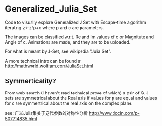 # Generalized_Julia_Set
Code to visually explore Generalized J Set with Escape-time algorithm iterating z&lt;-z^p+c where p and c are parameters.

The images can be classified w.r.t. Re and Im values of c or Magnitute and Angle of c.
Animations are made, and they are to be uploaded.

For what is meant by J-Set, see wikipedia "Julia Set".

A more technical intro can be found at
http://mathworld.wolfram.com/JuliaSet.html


## Symmerticality?

From web search (I haven't read technical prove of which) a pair of G. J sets are symmetrical about the Real axis if values for p are equal and values for c are symmertrical about the real axis on the complex plane.

see:
广义Julia集关于迭代参数的对称性分析 
http://www.docin.com/p-507714835.html

